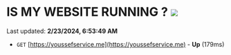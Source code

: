# IS MY WEBSITE RUNNING ? [![](https://img.shields.io/static/v1?label=Sponsor&message=%E2%9D%A4&logo=GitHub&color=%23fe8e86)](https://github.com/sponsors/<username>)

Last updated: **2/23/2024, 6:53:49 AM**

- `GET` [https://youssefservice.me](https://youssefservice.me) - **Up** (179ms)
